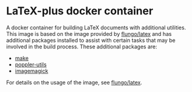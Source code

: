 # LaTeX-plus docker container

A docker container for building LaTeX documents with additional utilities. This image is based on the image provided by [flungo/latex](https://hub.docker.com/r/flungo/latex/) and has additional packages installed to assist with certain tasks that may be involved in the build process. These additional packages are:

- [make](http://packages.ubuntu.com/xenial/devel/make)
- [poppler-utils](http://packages.ubuntu.com/xenial/poppler-utils)
- [imagemagick](http://packages.ubuntu.com/xenial/imagemagick)

For details on the usage of the image, see [flungo/latex](https://hub.docker.com/r/flungo/latex/).
